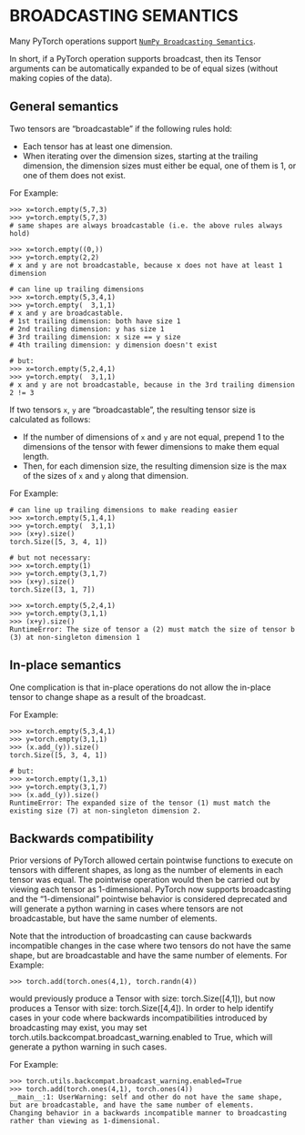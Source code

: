 
# BROADCASTING SEMANTICS

Many PyTorch operations support [`NumPy Broadcasting Semantics`](https://docs.scipy.org/doc/numpy/user/basics.broadcasting.html#module-numpy.doc.broadcasting).

In short, if a PyTorch operation supports broadcast, then its Tensor arguments can be automatically expanded to be of equal sizes (without making copies of the data).

## General semantics

Two tensors are “broadcastable” if the following rules hold:

- Each tensor has at least one dimension.
- When iterating over the dimension sizes, starting at the trailing dimension, the dimension sizes must either be equal, one of them is 1, or one of them does not exist.

For Example:

```
>>> x=torch.empty(5,7,3)
>>> y=torch.empty(5,7,3)
# same shapes are always broadcastable (i.e. the above rules always hold)

>>> x=torch.empty((0,))
>>> y=torch.empty(2,2)
# x and y are not broadcastable, because x does not have at least 1 dimension

# can line up trailing dimensions
>>> x=torch.empty(5,3,4,1)
>>> y=torch.empty(  3,1,1)
# x and y are broadcastable.
# 1st trailing dimension: both have size 1
# 2nd trailing dimension: y has size 1
# 3rd trailing dimension: x size == y size
# 4th trailing dimension: y dimension doesn't exist

# but:
>>> x=torch.empty(5,2,4,1)
>>> y=torch.empty(  3,1,1)
# x and y are not broadcastable, because in the 3rd trailing dimension 2 != 3
```

If two tensors `x`, `y` are “broadcastable”, the resulting tensor size is calculated as follows:

- If the number of dimensions of `x` and `y` are not equal, prepend 1 to the dimensions of the tensor with fewer dimensions to make them equal length.
- Then, for each dimension size, the resulting dimension size is the max of the sizes of `x` and `y` along that dimension.

For Example:

```
# can line up trailing dimensions to make reading easier
>>> x=torch.empty(5,1,4,1)
>>> y=torch.empty(  3,1,1)
>>> (x+y).size()
torch.Size([5, 3, 4, 1])

# but not necessary:
>>> x=torch.empty(1)
>>> y=torch.empty(3,1,7)
>>> (x+y).size()
torch.Size([3, 1, 7])

>>> x=torch.empty(5,2,4,1)
>>> y=torch.empty(3,1,1)
>>> (x+y).size()
RuntimeError: The size of tensor a (2) must match the size of tensor b (3) at non-singleton dimension 1
```

## In-place semantics

One complication is that in-place operations do not allow the in-place tensor to change shape as a result of the broadcast.

For Example:

```
>>> x=torch.empty(5,3,4,1)
>>> y=torch.empty(3,1,1)
>>> (x.add_(y)).size()
torch.Size([5, 3, 4, 1])

# but:
>>> x=torch.empty(1,3,1)
>>> y=torch.empty(3,1,7)
>>> (x.add_(y)).size()
RuntimeError: The expanded size of the tensor (1) must match the existing size (7) at non-singleton dimension 2.
```

## Backwards compatibility

Prior versions of PyTorch allowed certain pointwise functions to execute on tensors with different shapes, as long as the number of elements in each tensor was equal. The pointwise operation would then be carried out by viewing each tensor as 1-dimensional. PyTorch now supports broadcasting and the “1-dimensional” pointwise behavior is considered deprecated and will generate a python warning in cases where tensors are not broadcastable, but have the same number of elements.

Note that the introduction of broadcasting can cause backwards incompatible changes in the case where two tensors do not have the same shape, but are broadcastable and have the same number of elements. For Example:

```
>>> torch.add(torch.ones(4,1), torch.randn(4))
```

would previously produce a Tensor with size: torch.Size([4,1]), but now produces a Tensor with size: torch.Size([4,4]). In order to help identify cases in your code where backwards incompatibilities introduced by broadcasting may exist, you may set torch.utils.backcompat.broadcast_warning.enabled to True, which will generate a python warning in such cases.

For Example:

```
>>> torch.utils.backcompat.broadcast_warning.enabled=True
>>> torch.add(torch.ones(4,1), torch.ones(4))
__main__:1: UserWarning: self and other do not have the same shape, but are broadcastable, and have the same number of elements.
Changing behavior in a backwards incompatible manner to broadcasting rather than viewing as 1-dimensional.
```
